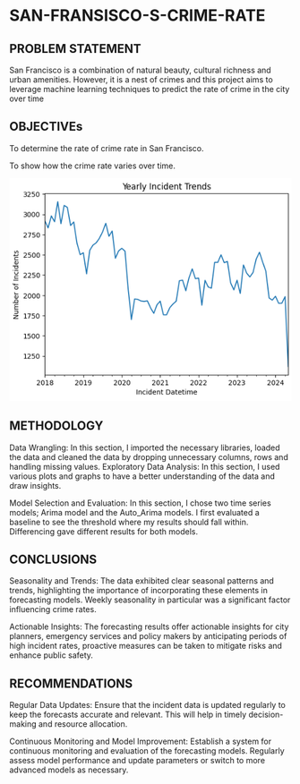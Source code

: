 # SAN-FRANSISCO-S-CRIME-RATE


## PROBLEM STATEMENT

San Francisco is a combination of natural beauty, cultural richness and urban amenities. 
However, it is a nest of crimes and this project aims to leverage machine learning techniques to predict the rate of crime in the city over time

## OBJECTIVEs

To determine the rate of crime rate in San Francisco.

To show how the crime rate varies over time.

![Trend Image](Trend.PNG)

## METHODOLOGY

Data Wrangling: In this section, I imported the necessary libraries, loaded the data and cleaned the data by dropping unnecessary columns, rows and handling missing values.
Exploratory Data Analysis: In this section, I used various plots and graphs to have a better understanding of the data and draw insights.

Model Selection and Evaluation: In this section, I chose two time series models; Arima model and the Auto_Arima models. I first evaluated a baseline to see the threshold where my results should fall within. Differencing gave different results for both models.

## CONCLUSIONS

Seasonality and Trends: The data exhibited clear seasonal patterns and trends, highlighting the importance of incorporating these elements in forecasting models. Weekly seasonality in particular was a significant factor influencing crime rates.

Actionable Insights: The forecasting results offer actionable insights for city planners, emergency services and policy makers by anticipating periods of high incident rates, proactive measures can be taken to mitigate risks and enhance public safety.

## RECOMMENDATIONS

Regular Data Updates: Ensure that the incident data is updated regularly to keep the forecasts accurate and relevant. This will help in timely decision-making and resource allocation.

Continuous Monitoring and Model Improvement: Establish a system for continuous monitoring and evaluation of the forecasting models. Regularly assess model performance and update parameters or switch to more advanced models as necessary.

